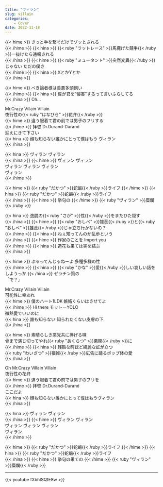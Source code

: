 ```yaml
---
title: "ヴィラン"
slug: villain
categories:
    - Cover
date: 2022-11-18
---
```


{{< hime >}}
きっと手を繋ぐだけでゾッとされる  
{{< /hime >}}
{{< hina >}}
{{< ruby "ラットレース" >}}馬鹿げた競争{{< /ruby >}}一抜けたら通報される  
{{< /hina >}}
{{< hime >}}
{{< ruby "ミュータント" >}}突然変異{{< /ruby >}}じゃない ただの僕さ  
{{< /hime >}}
{{< hina >}}
XとかYとか  
{{< /hina >}}

{{< hime >}}
べき論者様は善悪多頭飼い  
{{< /hime >}}
{{< hina >}}
僕が君を“侵害”するって言いふらしてる  
{{< /hina >}}
Oh...  

Mr.Crazy Villain Villain  
夜行性の{{< ruby "はなびら" >}}花弁{{< /ruby >}}  
{{< hime >}}
違う服着て君の前では男子のフリする  
{{< /hime >}}
拝啓 Dr.Durand-Durand  
迎えにきて下さい  
{{< hina >}}
顔も知らない誰かにとって僕はもう 
ヴィラン  
{{< /hina >}}

{{< hina >}}
ヴィラン ヴィラン  
{{< /hina >}}
{{< hime >}}
ヴィラン ヴィラン  
ヴィラン ヴィラン ヴィラン  
ヴィラン  
{{< /hime >}}

{{< hime >}}
{{< ruby "だかつ" >}}蛇蝎{{< /ruby >}}ライフ 
{{< /hime >}}
{{< hina >}}
{{< ruby "だかつ" >}}蛇蝎{{< /ruby >}}ライフ  
{{< /hina >}}
{{< hime >}}
挙句の 
{{< /hime >}}
{{< ruby "ヴィラン" >}}糜爛{{< /ruby >}}  

{{< hina >}}
逸脱の{{< ruby "さが" >}}性{{< /ruby >}}をまたひた隠す  
{{< /hina >}}
{{< hime >}}
{{< ruby "おしべ" >}}雄蕊{{< /ruby >}}と{{< ruby "おしべ" >}}雄蕊{{< /ruby >}}じゃ立ち行かないの？  
{{< /hime >}}
{{< hina >}}
ねぇ知ってんのか乱歩という  
{{< /hina >}}
{{< hime >}}
作家のことを Import you  
{{< /hime >}}
{{< hina >}}
造花も果ては実を結ぶ  
{{< /hina >}}

{{< hime >}}
ぶるってんじゃねーよ 多種多様の性  
{{< /hime >}}
{{< hina >}}
{{< ruby "かな" >}}愛{{< /ruby >}}しい哀しい話をしようっか 
{{< /hina >}}
ゼラチン質の  
「で？」  

Mr.Crazy Villain Villain  
可能性に幸あれ  
{{< hime >}}
僕のハート1LDK 嫉妬くらいはさせてよ  
{{< /hime >}}
Hi there モットーYOLO  
微熱愛でいいのに  
{{< hina >}}
誰も知らない 知られたくない皮膚の下  
{{< /hina >}}

{{< hime >}}
素晴らしき悪党共に捧げる唄  
骨まで演じ切ってやれ{{< ruby "あくらつ" >}}悪辣{{< /ruby >}}に  
{{< /hime >}}
{{< hina >}}
残酷な町ほど綺麗な虹が立つ  
{{< ruby "わいざつ" >}}猥雑{{< /ruby >}}広告に踊るポップ体の愛  
{{< /hina >}}

Oh Mr.Crazy Villain Villain  
夜行性の花弁  
{{< hime >}}
違う服着て君の前では男子のフリを  
{{< /hime >}}
拝啓 Dr.Durand-Durand  
ここだよ  
{{< hina >}}
顔も知らない誰かにとって僕はもうヴィラン  
{{< /hina >}}

{{< hina >}}
ヴィラン ヴィラン  
{{< /hina >}}
{{< hime >}}
ヴィラン ヴィラン  
ヴィラン ヴィラン ヴィラン  
ヴィラン  
{{< /hime >}}

{{< hime >}}
{{< ruby "だかつ" >}}蛇蝎{{< /ruby >}}ライフ 
{{< /hime >}}
{{< hina >}}
{{< ruby "だかつ" >}}蛇蝎{{< /ruby >}}ライフ  
{{< /hina >}}
{{< hime >}}
挙句の果ての 
{{< /hime >}}
{{< ruby "ヴィラン" >}}糜爛{{< /ruby >}}  

---

{{< youtube fXbhlSQfE8w >}}